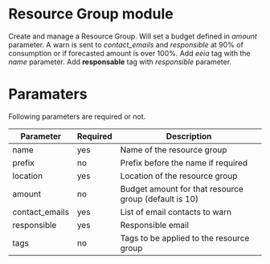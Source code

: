 # Resource Group module

Create and manage a Resource Group.
Will set a budget defined in *amount* parameter. A warn is sent to *contact_emails* and *responsible* at 90% of consumption or if forecasted amount is over 100%.
Add *eeia* tag with the *name* parameter. Add **responsable** tag with *responsible* parameter.

# Paramaters

Following parameters are required or not.

| Parameter         | Required  | Description                                           |
|-------------------|-----------|-------------------------------------------------------|
| name              | yes       | Name of the resource group                            |
| prefix            | no        | Prefix before the name if required                    |
| location          | yes       | Location of the resource group                        |
| amount            | no        | Budget amount for that resource group (default is 10) |
| contact_emails    | yes       | List of email contacts to warn                        |
| responsible       | yes       | Responsible email                                     |
| tags              | no        | Tags to be applied to the resource group              |
